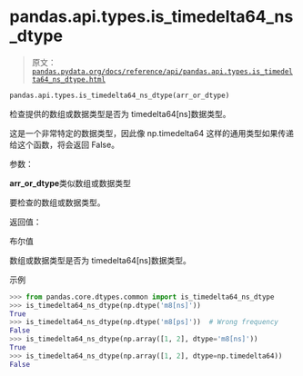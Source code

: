 # pandas.api.types.is_timedelta64_ns_dtype

> 原文：[`pandas.pydata.org/docs/reference/api/pandas.api.types.is_timedelta64_ns_dtype.html`](https://pandas.pydata.org/docs/reference/api/pandas.api.types.is_timedelta64_ns_dtype.html)

```py
pandas.api.types.is_timedelta64_ns_dtype(arr_or_dtype)
```

检查提供的数组或数据类型是否为 timedelta64[ns]数据类型。

这是一个非常特定的数据类型，因此像 np.timedelta64 这样的通用类型如果传递给这个函数，将会返回 False。

参数：

**arr_or_dtype**类似数组或数据类型

要检查的数组或数据类型。

返回值：

布尔值

数组或数据类型是否为 timedelta64[ns]数据类型。

示例

```py
>>> from pandas.core.dtypes.common import is_timedelta64_ns_dtype
>>> is_timedelta64_ns_dtype(np.dtype('m8[ns]'))
True
>>> is_timedelta64_ns_dtype(np.dtype('m8[ps]'))  # Wrong frequency
False
>>> is_timedelta64_ns_dtype(np.array([1, 2], dtype='m8[ns]'))
True
>>> is_timedelta64_ns_dtype(np.array([1, 2], dtype=np.timedelta64))
False 
```
